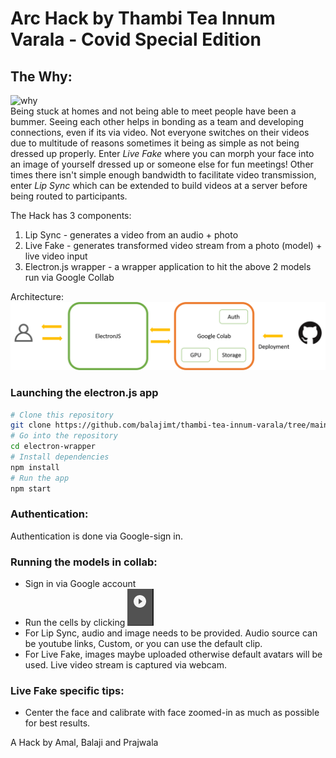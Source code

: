 # Arc Hack by Thambi Tea Innum Varala - Covid Special Edition
## The Why:
<img src="https://cultofthepartyparrot.com/parrots/hd/confusedparrot.gif" alt="why">\
Being stuck at homes and not being able to meet people have been a bummer. Seeing each other helps in bonding as a team and developing connections, even if its via video.
Not everyone switches on their videos due to multitude of reasons sometimes it being as simple as not being dressed up properly. Enter *Live Fake* where you can morph your face into an image of yourself dressed up or someone else for fun meetings!
Other times there isn't simple enough bandwidth to facilitate video transmission, enter *Lip Sync* which can be extended to build videos at a server before being routed to participants.

The Hack has 3 components:
1. Lip Sync - generates a video from  an audio + photo
2. Live Fake - generates transformed video stream from a photo (model) + live video input
3. Electron.js wrapper - a wrapper application to hit the above 2 models run via Google Collab

Architecture: 
<img src="doc_images/Architecture.png" alt="architecture">
### Launching the electron.js app
```bash
# Clone this repository
git clone https://github.com/balajimt/thambi-tea-innum-varala/tree/main/arc-hack-electron-wrapper
# Go into the repository
cd electron-wrapper
# Install dependencies
npm install
# Run the app
npm start
```

### Authentication:
Authentication is done via Google-sign in.

### Running the models in collab:
- Sign in via Google account
- Run the cells by clicking <img src="doc_images/button.png" alt="collab run button">
- For Lip Sync, audio and image needs to be provided. Audio source can be youtube links, Custom, or you can use the default clip.
- For Live Fake, images maybe uploaded otherwise default avatars will be used. Live video stream is captured via webcam.

### Live Fake specific tips:
- Center the face and calibrate with face zoomed-in as much as possible for best results.

A Hack by Amal, Balaji and Prajwala 